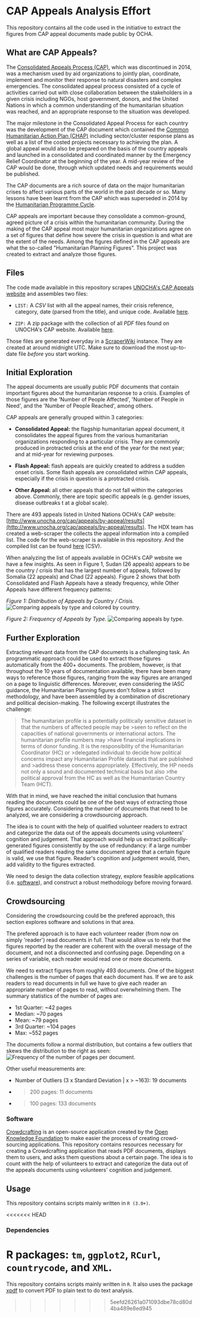 CAP Appeals Analysis Effort
===========================

This repository contains all the code used in the initiative to extract the figures from CAP appeal documents made public by OCHA.


## What are CAP Appeals?

The [Consolidated Appeals Process (CAP)](http://www.unocha.org/cap/), which was discontinued in 2014, was a mechanism used by aid organizations to jointly plan, coordinate, implement and monitor their response to natural disasters and complex emergencies. The consolidated appeal process consisted of a cycle of activities carried out with close collaboration between the stakeholders in a given crisis including NGOs, host government, donors, and the United Nations in which a common understanding of the humanitarian situation was reached, and an appropriate response to the situation was developed.

The major milestone in the Consolidated Appeal Process for each country was the development of the CAP document which contained the [Common Humanitarian Action Plan (CHAP)](http://www.humanitarianinfo.org/iasc/pageloader.aspx) including sector/cluster response plans as well as a list of the costed projects necessary to achieving the plan. A global appeal would also be prepared on the basis of the country appeals and launched in a consolidated and coordinated manner by the Emergency Relief Coordinator at the beginning of the year. A mid-year review of the CAP would be done, through which updated needs and requirements would be published.

The CAP documents are a rich source of data on the major humanitarian crises to affect various parts of the world in the past decade or so. Many lessons have been learnt from the CAP which was superseded in 2014 by the [Humanitarian Programme Cycle](https://www.humanitarianresponse.info/programme-cycle).

CAP appeals are important because they consolidate a common-ground, agreed picture of a crisis within the humanitarian community. During the making of the CAP appeal most major humanitarian organizations agree on a set of figures that define how severe the crisis in question is and what are the extent of the needs. Among the figures defined in the CAP appeals are what the so-called "Humanitarian Planning Figures". This project was created to extract and analyze those figures.


## Files
The code made available in this repository scrapes [UNOCHA's CAP Appeals website](http://www.unocha.org/cap/appeals/by-appeal/results?page=0) and assembles two files:

- `LIST:` A *CSV* list with all the appeal names, their crisis reference, category, date (parsed from the title), and unique code. Available [here](https://ds-ec2.scraperwiki.com/3grrlc8/pchhes1jjv0k8fi/http/appeals_list.csv).

- `ZIP:` A zip package with the collection of all *PDF* files found on UNOCHA's CAP website. Available [here](https://ds-ec2.scraperwiki.com/3grrlc8/pchhes1jjv0k8fi/http/all_appeal_documents.zip).

Those files are generated everyday in a [ScraperWiki](http://www.scraperwiki.com) instance. They are created at around midnight UTC. Make sure to download the most up-to-date file *before* you start working.



## Initial Exploration

The appeal documents are usually public PDF documents that contain important figures about the humanitarian response to a crisis. Examples of those figures are the 'Number of People Affected', 'Number of People in Need', and the 'Number of People Reached', among others.

CAP appeals are generally grouped within 3 categories:

- **Consolidated Appeal:** the flagship humanitarian appeal document, it consolidates the appeal figures from the various humanitarian organizations responding to a particular crisis. They are commonly produced in protracted crisis at the end of the year for the next year; and at mid-year for reviewing purposes.

- **Flash Appeal:** flash appeals are quickly created to address a sudden onset crisis. Some flash appeals are consolidated within CAP appeals, especially if the crisis in question is a protracted crisis.

- **Other Appeal:** all other appeals that do not fall within the categories above. Commonly, there are topic specific appeals (e.g. gender issues, disease outbreaks t at a global scale).

There are 493 appeals listed in United Nations OCHA's CAP website: [http://www.unocha.org/cap/appeals/by-appeal/results](http://www.unocha.org/cap/appeals/by-appeal/results). The HDX team has created a web-scraper the collects the appeal information into a compiled list. The code for the web-scraper is available in this repository. And the compiled list can be found [here](https://github.com/luiscape/cap_appeals/blob/master/data/appeals_list.csv) (CSV).

When analyzing the list of appeals available in OCHA's CAP website we have a few insights. As seen in Figure 1, Sudan (26 appeals) appears to be the country / crisis that has the largest number of appeals, followed by Somalia (22 appeals) and Chad (22 appeals). Figure 2 shows that both Consolidated and Flash Appeals have a steady frequency, while Other Appeals have different frequency patterns:

*Figure 1: Distribution of Appeals by Country / Crisis.*
![Comparing appeals by type and colored by country.](plot/bar_plot_country.png)

*Figure 2: Frequency of Appeals by Type.*
![Comparing appeals by type.](plot/bar_plot_source.png)


## Further Exploration

Extracting relevant data from the CAP documents is a challenging task. An programmatic approach could be used to extract those figures automatically from the 400+ documents. The problem, however, is that throughout the 10 years of documentation available, there have been many ways to reference those figures, ranging from the way figures are arranged on a page to linguistic differences. Moreover, even considering the IASC guidance, the Humanitarian Planning figures don't follow a strict methodology, and have been assembled by a combination of discretionary and political decision-making. The following excerpt illustrates the challenge:


>The humanitarian profile is a potentially politically sensitive dataset in that the numbers of affected people may be >seen to reflect on the capacities of national governments or international actors. The humanitarian profile numbers may >have financial implications in terms of donor funding. It is the responsibility of the Humanitarian Coordinator (HC) or >delegated individual to decide how political concerns impact any Humanitarian Profile datasets that are published and >address these concerns appropriately. Effectively, the HP needs not only a sound and documented technical basis but also >the political approval from the HC as well as the Humanitarian Country Team (HCT).

With that in mind, we have reached the initial conclusion that humans reading the documents could be one of the best ways of extracting those figures accurately. Considering the number of documents that need to be analyzed, we are considering a crowdsourcing approach.

The idea is to count with the help of qualified volunteer readers  to extract and categorize the data out of the appeals documents using volunteers' cognition and judgement. That approach would help us extract politically-generated figures consistently by the use of redundancy: if a large number of qualified readers reading the same document agree that a certain figure is valid, we use that figure. Reader's cognition and judgement would, then, add validity to the figures extracted.

We need to design the data collection strategy, explore feasible applications (i.e. [software](http://crowdcrafting.org/)), and construct a robust methodology before moving forward.



## Crowdsourcing

Considering the crowdsourcing could be the prefered approach, this section explores software and solutions in that area.

The prefered approach is to have each volunteer reader (from now on simply 'reader') read documents in full. That would allow us to rely that the figures reported by the reader are coherent with the overall message of the document, and not a disconnected and confusing page. Depending on a series of variable, each reader would read one or more documents.

We need to extract figures from roughly 493 documents. One of the biggest challenges is the number of pages that each document has. If we are to ask readers to read documents in full we have to give each reader an appropriate number of pages to read, without overwhelming them. The summary statistics of the number of pages are:
- 1st Quarter: ~42 pages
- Median: ~70 pages
- Mean: ~79 pages
- 3rd Quarter: ~104 pages
- Max: ~552 pages

The documents follow a normal distribution, but contains a few outliers that skews the distribution to the right as seen:
![Frequency of the number of pages per document.](plot/histogram_outliers.png)

Other useful measurements are:
- Number of Outliers (3 x Standard Deviation | x > ~163): 19 documents
- > 200 pages: 11 documents
- > 100 pages: 133 documents

### Software

[Crowdcrafting](http://crowdcrafting.org/) is an open-source application created by the [Open Knowledge Foundation](http://blog.okfn.org/2013/09/17/crowdcrafting-putting-citizens-in-control-of-citizen-science/) to make easier the process of creating crowd-sourcing applications. This repository contains resources necessary for creating a Crowdcrafting application that reads PDF documents, displays them to users, and asks them questions about a certain page. The idea is to count with the help of volunteers to extract and categorize the data out of the appeals documents using volunteers' cognition and judgement.


## Usage
This repository contains scripts mainly written in `R (3.0+)`.

<<<<<<< HEAD
### Dependencies
R packages: `tm`, `ggplot2`, `RCurl`, `countrycode`, and `XML`.
=======
This repository contains scripts mainly written in `R`. It also uses the package [xpdf](http://www.foolabs.com/xpdf/download.html) to convert PDF to plain text to do text analysis.
>>>>>>> 5eefd26261a071093dbe78cd80d4ba489e8ed945
